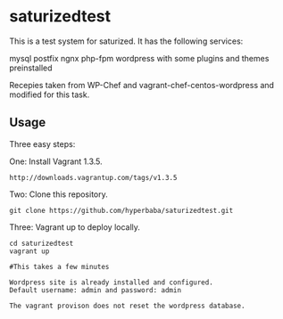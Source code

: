# saturizedtest

This is a test system for saturized.
It has the following services:

mysql
postfix
ngnx
php-fpm
wordpress with some plugins and themes preinstalled

Recepies taken from WP-Chef and vagrant-chef-centos-wordpress and modified for this task.


## Usage

Three easy steps:

One: Install Vagrant 1.3.5.

```
http://downloads.vagrantup.com/tags/v1.3.5
```

Two: Clone this repository.

```
git clone https://github.com/hyperbaba/saturizedtest.git
```


Three: Vagrant up to deploy locally.

```
cd saturizedtest
vagrant up 

#This takes a few minutes

Wordpress site is already installed and configured.
Default username: admin and password: admin

The vagrant provison does not reset the wordpress database.

